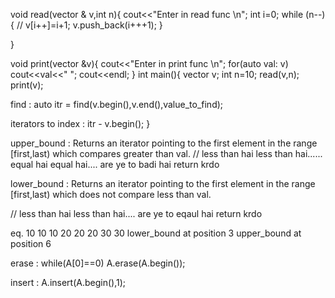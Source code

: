 void read(vector<int> & v,int n){
    cout<<"Enter in read func \n";
    int i=0;
    while (n--)
    {
        // v[i++]=i+1;
        v.push_back(i+++1);
    }
    
}

void print(vector<int> &v){
    cout<<"Enter in print func \n";
    for(auto val: v) cout<<val<<" ";
    cout<<endl;
}
int main(){
    vector<int> v;
    int n=10;
    read(v,n);
    print(v);


find :
    auto itr = find(v.begin(),v.end(),value_to_find);


iterators to index :
    itr - v.begin();
}


upper_bound :
Returns an iterator pointing to the first element in the range [first,last) which compares greater than val.
// less than hai less than hai...... equal hai equal hai.... are ye to badi hai return krdo


lower_bound :
Returns an iterator pointing to the first element in the range [first,last) which does not compare less than val.

// less than hai less than hai.... are ye to eqaul hai return krdo

eq.
10 10 10 20 20 20 30 30
lower_bound at position 3
upper_bound at position 6


erase : 
while(A[0]==0) A.erase(A.begin());

insert :
A.insert(A.begin(),1);




